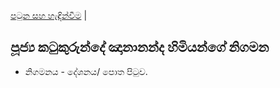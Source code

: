 [පටුන සහ හැඳින්වීම](/index.md) |

## පූජ්‍ය කටුකුරුන්දේ ඤානානන්ද හිමියන්ගේ නිගමන

- නිගමනය - දේශනය/ පොත පිටුව.

